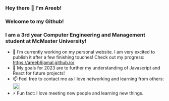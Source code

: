 ### Hey there 👋 I'm Areeb!
### Welcome to my Github!

### I am a 3rd year Computer Engineering and Management student at McMaster University!

<!--
**areeb6jamal/areeb6jamal** is a ✨ _special_ ✨ repository because its `README.md` (this file) appears on your GitHub profile.

Here are some ideas to get you started:
-->

- 🔭 I’m currently working on my personal website. I am very excited to publish it after a few finishing touches! Check out my progress: https://areeb6jamal.github.io/
- 🌱 My goals for 2023 are to further my understanding of Javascript and React for future projects!
- 📫 Feel free to contact me as I love networking and learning from others: 
[<img align="center" alt="LinkedIn" width="22px" src="https://cdn.jsdelivr.net/npm/simple-icons@v3/icons/linkedin.svg" />][1]
- ⚡ Fun fact: I love meeting new people and learning new things.


[1]: https://www.linkedin.com/in/areebjamal/

